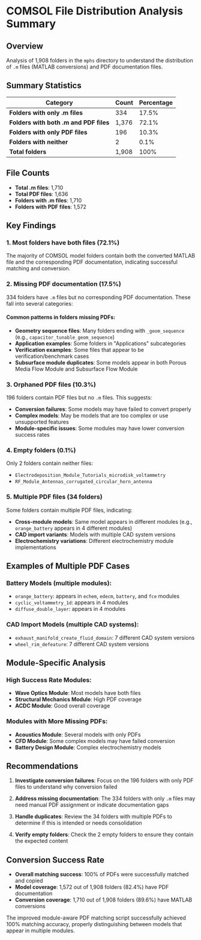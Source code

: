 # COMSOL File Distribution Analysis Summary

## Overview
Analysis of 1,908 folders in the `mphs` directory to understand the distribution of `.m` files (MATLAB conversions) and PDF documentation files.

## Summary Statistics

| Category | Count | Percentage |
|----------|-------|------------|
| **Folders with only .m files** | 334 | 17.5% |
| **Folders with both .m and PDF files** | 1,376 | 72.1% |
| **Folders with only PDF files** | 196 | 10.3% |
| **Folders with neither** | 2 | 0.1% |
| **Total folders** | 1,908 | 100% |

## File Counts
- **Total .m files**: 1,710
- **Total PDF files**: 1,636
- **Folders with .m files**: 1,710
- **Folders with PDF files**: 1,572

## Key Findings

### 1. Most folders have both files (72.1%)
The majority of COMSOL model folders contain both the converted MATLAB file and the corresponding PDF documentation, indicating successful matching and conversion.

### 2. Missing PDF documentation (17.5%)
334 folders have `.m` files but no corresponding PDF documentation. These fall into several categories:

#### Common patterns in folders missing PDFs:
- **Geometry sequence files**: Many folders ending with `_geom_sequence` (e.g., `capacitor_tunable_geom_sequence`)
- **Application examples**: Some folders in "Applications" subcategories
- **Verification examples**: Some files that appear to be verification/benchmark cases
- **Subsurface module duplicates**: Some models appear in both Porous Media Flow Module and Subsurface Flow Module

### 3. Orphaned PDF files (10.3%)
196 folders contain PDF files but no `.m` files. This suggests:
- **Conversion failures**: Some models may have failed to convert properly
- **Complex models**: May be models that are too complex or use unsupported features
- **Module-specific issues**: Some modules may have lower conversion success rates

### 4. Empty folders (0.1%)
Only 2 folders contain neither files:
- `Electrodeposition_Module_Tutorials_microdisk_voltammetry`
- `RF_Module_Antennas_corrugated_circular_horn_antenna`

### 5. Multiple PDF files (34 folders)
Some folders contain multiple PDF files, indicating:
- **Cross-module models**: Same model appears in different modules (e.g., `orange_battery` appears in 4 different modules)
- **CAD import variants**: Models with multiple CAD system versions
- **Electrochemistry variations**: Different electrochemistry module implementations

## Examples of Multiple PDF Cases

### Battery Models (multiple modules):
- `orange_battery`: appears in `echem`, `edecm`, `battery`, and `fce` modules
- `cyclic_voltammetry_1d`: appears in 4 modules
- `diffuse_double_layer`: appears in 4 modules

### CAD Import Models (multiple CAD systems):
- `exhaust_manifold_create_fluid_domain`: 7 different CAD system versions
- `wheel_rim_defeature`: 7 different CAD system versions

## Module-Specific Analysis

### High Success Rate Modules:
- **Wave Optics Module**: Most models have both files
- **Structural Mechanics Module**: High PDF coverage
- **ACDC Module**: Good overall coverage

### Modules with More Missing PDFs:
- **Acoustics Module**: Several models with only PDFs
- **CFD Module**: Some complex models may have failed conversion
- **Battery Design Module**: Complex electrochemistry models

## Recommendations

1. **Investigate conversion failures**: Focus on the 196 folders with only PDF files to understand why conversion failed

2. **Address missing documentation**: The 334 folders with only `.m` files may need manual PDF assignment or indicate documentation gaps

3. **Handle duplicates**: Review the 34 folders with multiple PDFs to determine if this is intended or needs consolidation

4. **Verify empty folders**: Check the 2 empty folders to ensure they contain the expected content

## Conversion Success Rate
- **Overall matching success**: 100% of PDFs were successfully matched and copied
- **Model coverage**: 1,572 out of 1,908 folders (82.4%) have PDF documentation
- **Conversion coverage**: 1,710 out of 1,908 folders (89.6%) have MATLAB conversions

The improved module-aware PDF matching script successfully achieved 100% matching accuracy, properly distinguishing between models that appear in multiple modules. 